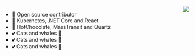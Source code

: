 <img align="right" src="https://github-readme-stats.vercel.app/api?username=sergeyshaykhullin&count_private=true&show_icons=true&hide_title=true" />

- 🚢 Open source contributor
- 🚀 Kubernetes, .NET Core and React
- 👑 HotChocolate, MassTransit and Quartz
- 💕 Cats and whales 🐳
- 💕 Cats and whales 🐳
- 💕 Cats and whales 🐳
